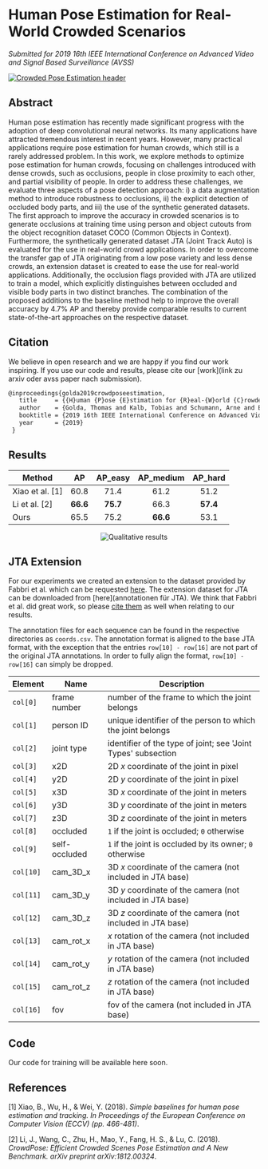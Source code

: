 # Human Pose Estimation for Real-World Crowded Scenarios
_Submitted for 2019 16th IEEE International Conference on Advanced Video and Signal Based Surveillance (AVSS)_

[![Crowded Pose Estimation header](https://github.com/thomasgolda/Human-Pose-Estimation-for-Real-World-Crowded-Scenarios/blob/master/header.png?raw=true)](https://www.iosb.fraunhofer.de/servlet/is/12481/)

## Abstract
Human pose estimation has recently made significant progress with the adoption of deep convolutional neural networks. Its many applications have attracted tremendous interest in recent years. However, many practical applications require pose estimation for human crowds, which still is a rarely addressed problem. In this work, we explore methods to optimize pose estimation for human crowds, focusing on challenges introduced with dense crowds, such as occlusions, people in close proximity to each other, and partial visibility of people. In order to address these challenges, we evaluate three aspects of a pose detection approach: i) a data augmentation method to introduce robustness to occlusions, ii) the explicit detection of occluded body parts,  and iii) the use of the synthetic generated datasets. The first approach to improve the accuracy in crowded scenarios is to generate occlusions at training time using person and object cutouts from the object recognition dataset COCO (Common Objects in Context). Furthermore, the synthetically generated dataset JTA (Joint Track Auto) is evaluated for the use in real-world crowd applications. In order to overcome the transfer gap of JTA originating from a low pose variety and less dense crowds, an extension dataset is created to ease the use for real-world applications. Additionally, the occlusion flags provided with JTA are utilized to train a model, which explicitly distinguishes between occluded and visible body parts in two distinct branches. The combination of the proposed additions to the baseline method help to improve the overall accuracy by 4.7\% AP and thereby provide comparable results to current state-of-the-art approaches on the respective dataset.

## Citation
We believe in open research and we are happy if you find our work inspiring. If you use our code and results, please cite our [work](link zu arxiv oder avss paper nach submission).

```latex
@inproceedings{golda2019crowdposeestimation,
   title     = {{H}uman {P}ose {E}stimation for {R}eal-{W}orld {C}rowded {S}cenarios},
   author    = {Golda, Thomas and Kalb, Tobias and Schumann, Arne and Beyerer, J\"uergen},
   booktitle = {2019 16th IEEE International Conference on Advanced Video and Signal Based Surveillance (AVSS)},
   year      = {2019}
 }
```

## Results
| Method          | AP         | AP_easy    | AP_medium   | AP_hard    |
|-----------------|:----------:|:----------:|:-----------:|:----------:|
| Xiao et al. [1] | 60.8       | 71.4       | 61.2        | 51.2       |
| Li et al. [2]   | **66.6**   | **75.7**   | 66.3        | **57.4**   |
| Ours            | 65.5       | 75.2       | **66.6**    | 53.1       |

<div style="text-align: center;"><img src="https://github.com/thomasgolda/Human-Pose-Estimation-for-Real-World-Crowded-Scenarios/blob/master/avss2019_crowd-paper-qualitative-results.png?raw=true" alt="Qualitative results" /></div>

## JTA Extension
For our experiments we created an extension to the dataset provided by Fabbri et al. which can be requested [here](https://github.com/fabbrimatteo/JTA-Dataset). The extension dataset for JTA can be downloaded from [here](annotationen für JTA). We think that Fabbri et al. did great work, so please [cite them](https://github.com/fabbrimatteo/JTA-Mods) as well when relating to our results.

The annotation files for each sequence can be found in the respective directories as `coords.csv`. The annotation format 
is aligned to the base JTA format, with the exception that the entries `row[10] - row[16]` are not part of the original JTA annotations.
In order to fully align the format, `row[10] - row[16]` can simply be dropped.


| Element   | Name          | Description                                                  |
| --------  | ------------- | ------------------------------------------------------------ |
| `col[0]`  | frame number  | number of the frame to which the joint belongs               |
| `col[1]`  | person ID     | unique identifier of the person to which the joint belongs   |
| `col[2]`  | joint type    | identifier of the type of joint; see 'Joint Types' subsection |
| `col[3]`  | x2D           | 2D _x_ coordinate of the joint in pixel                      |
| `col[4]`  | y2D           | 2D _y_ coordinate of the joint in pixel                      |
| `col[5]`  | x3D           | 3D _x_ coordinate of the joint in meters                     |
| `col[6]`  | y3D           | 3D _y_ coordinate of the joint in meters                     |
| `col[7]`  | z3D           | 3D _z_ coordinate of the joint in meters                     |
| `col[8]`  | occluded      | `1` if the joint is occluded; `0` otherwise                  |
| `col[9]`  | self-occluded | `1` if the joint is occluded by its owner; `0` otherwise     |
| `col[10]` | cam_3D_x      | 3D _x_ coordinate of the camera (not included in JTA base)   |
| `col[11]` | cam_3D_y      | 3D _y_ coordinate of the camera (not included in JTA base)   |
| `col[12]` | cam_3D_z      | 3D _z_ coordinate of the camera (not included in JTA base)   |
| `col[13]` | cam_rot_x     | _x_ rotation of the camera (not included in JTA base)        |
| `col[14]` | cam_rot_y     | _y_ rotation of the camera (not included in JTA base)        |
| `col[15]` | cam_rot_z     | _z_ rotation of the camera (not included in JTA base)        |
| `col[16]` | fov           | fov of the camera (not included in JTA base)                 |


## Code
Our code for training will be available here soon.

## References
[1] Xiao, B., Wu, H., & Wei, Y. (2018). _Simple baselines for human pose estimation and tracking. In Proceedings of the European Conference on Computer Vision (ECCV) (pp. 466-481)_.

[2] Li, J., Wang, C., Zhu, H., Mao, Y., Fang, H. S., & Lu, C. (2018). _CrowdPose: Efficient Crowded Scenes Pose Estimation and A New Benchmark. arXiv preprint arXiv:1812.00324_.
